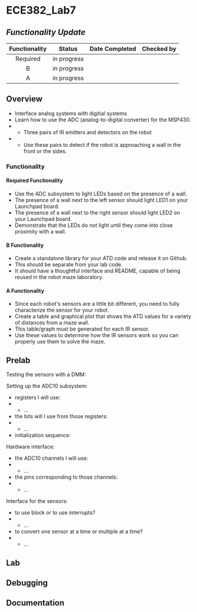 ECE382_Lab7
===========

## *Functionality Update*
|Functionality|Status|Date Completed|Checked by|
|:-:|:-:|:-:|:-:|
| Required | in progress |  |  |
| B | in progress |  |  |
| A | in progress |  |  |

## Overview
* Interface analog systems with digitial systems
* Learn how to use the ADC (analog-to-digital converter) for the MSP430.
* * Three pairs of IR emitters and detectors on the robot
* * Use these pairs to detect if the robot is approaching a wall in the front or the sides.

### Functionality
#### Required Functionality
* Use the ADC subsystem to light LEDs based on the presence of a wall.
* The presence of a wall next to the left sensor should light LED1 on your Launchpad board. 
* The presence of a wall next to the right sensor should light LED2 on your Launchpad board. 
* Demonstrate that the LEDs do not light until they come into close proximity with a wall.

#### B Functionality
* Create a standalone library for your ATD code and release it on Github. 
* This should be separate from your lab code. 
* It should have a thoughtful interface and README, capable of being reused in the robot maze laboratory.

#### A Functionality
* Since each robot's sensors are a little bit different, you need to fully characterize the sensor for your robot. 
* Create a table and graphical plot that shows the ATD values for a variety of distances from a maze wall. 
* This table/graph must be generated for each IR sensor. 
* Use these values to determine how the IR sensors work so you can properly use them to solve the maze.

## Prelab
Testing the sensors with a DMM:

Setting up the ADC10 subsystem:
* registers I will use:
* * ...
* the bits will I use from those registers:
* * ...
* initialization sequence:

Hardware interface:
* the ADC10 channels I will use:
* * ...
* the pins corresponding to those channels:
* * ...

Interface for the sensors:
* to use block or to use interrupts?
* * ...
* to convert one sensor at a time or multiple at a time?
* * ...

## Lab

## Debugging

## Documentation
